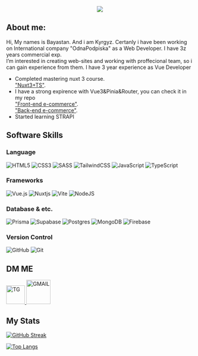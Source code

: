 <div id="header" align="center">
  <img src="https://media.licdn.com/dms/image/D5616AQFC9AROPqGlHQ/profile-displaybackgroundimage-shrink_350_1400/0/1683407718957?e=1721865600&v=beta&t=kHi05jVSy6Ege87kVlRzbHoF11WZIyYuGocg5NR1FJ0"/>
</div>


<h2>About me:</h2>

  Hi, My names is Bayastan. And i am Kyrgyz. Certanly i have been working on International company "OdnaPodpiska" as a Web Developer. I have 3z years commercial exp.<br />
  I’m interested in creating web-sites and working with proffecional team, so i can gain experience from them. I have 3 year experience as Vue Developer <br />
* Completed mastering nuxt 3 course. <br /> 
<a href='https://github.com/Tonight11/Pet-Project-Nuxt-3'>"Nuxt3+TS"</a>. <br /> 
* I have a strong expirence with Vue3&Pinia&Router, you can check it in my repo <br /> 
<a href='https://github.com/Tonight11/full-stack-e-commerce-frontend'>"Front-end e-commerce"</a>. <br />
<a href='https://github.com/Tonight11/full-stack-e-commerce-backend'>"Back-end e-commerce"</a>. <br />
* Started learning STRAPI


<h2>Software Skills</h2>

<h3>Language</h3>

![HTML5](https://img.shields.io/badge/html5-%23E34F26.svg?style=for-the-badge&logo=html5&logoColor=white)
![CSS3](https://img.shields.io/badge/css3-%231572B6.svg?style=for-the-badge&logo=css3&logoColor=white)
![SASS](https://img.shields.io/badge/SASS-hotpink.svg?style=for-the-badge&logo=SASS&logoColor=white)
![TailwindCSS](https://img.shields.io/badge/tailwindcss-%2338B2AC.svg?style=for-the-badge&logo=tailwind-css&logoColor=white)
![JavaScript](https://img.shields.io/badge/javascript-%23323330.svg?style=for-the-badge&logo=javascript&logoColor=%23F7DF1E)
![TypeScript](https://img.shields.io/badge/typescript-%23007ACC.svg?style=for-the-badge&logo=typescript&logoColor=white)

<h3>Frameworks</h3>

![Vue.js](https://img.shields.io/badge/vuejs-%2335495e.svg?style=for-the-badge&logo=vuedotjs&logoColor=%234FC08D)
![Nuxtjs](https://img.shields.io/badge/Nuxt-002E3B?style=for-the-badge&logo=nuxtdotjs&logoColor=#00DC82)
![Vite](https://img.shields.io/badge/vite-%23646CFF.svg?style=for-the-badge&logo=vite&logoColor=white)
![NodeJS](https://img.shields.io/badge/node.js-6DA55F?style=for-the-badge&logo=node.js&logoColor=white)

<h3>Database & etc.</h3>

![Prisma](https://img.shields.io/badge/Prisma-3982CE?style=for-the-badge&logo=Prisma&logoColor=white)
![Supabase](https://img.shields.io/badge/Supabase-3ECF8E?style=for-the-badge&logo=supabase&logoColor=white)
![Postgres](https://img.shields.io/badge/postgres-%23316192.svg?style=for-the-badge&logo=postgresql&logoColor=white)
![MongoDB](https://img.shields.io/badge/MongoDB-%234ea94b.svg?style=for-the-badge&logo=mongodb&logoColor=white)
![Firebase](https://img.shields.io/badge/Firebase-039BE5?style=for-the-badge&logo=Firebase&logoColor=white)

<h3>Version Control</h3>

![GitHub](https://img.shields.io/badge/github-%23121011.svg?style=for-the-badge&logo=github&logoColor=white)
![Git](https://img.shields.io/badge/git-%23F05033.svg?style=for-the-badge&logo=git&logoColor=white)

<h2>DM ME</h2>

<p dir="auto">
  <a href='https://t.me/bayas1232' target='_blank'>
    <img src="https://cdn.worldvectorlogo.com/logos/telegram.svg" alt="TG" style="max-width: 100%; width: 50px;">
  </a>
  <a href='mailto:godofspeedman@gmail.com' target='_blank'>
    <img src="https://cdn.worldvectorlogo.com/logos/gmail-icon.svg" alt="GMAIL" style="max-width: 100%; width: 65px;">
  </a>
</p>


<h2>My Stats</h2>

[![GitHub Streak](http://github-readme-streak-stats.herokuapp.com?user=Tonight11&theme=dark&background=000000)](https://git.io/streak-stats)

[![Top Langs](https://github-readme-stats.vercel.app/api/top-langs/?username=Tonight11&layout=compact)](https://github.com/anuraghazra/github-readme-stats)
